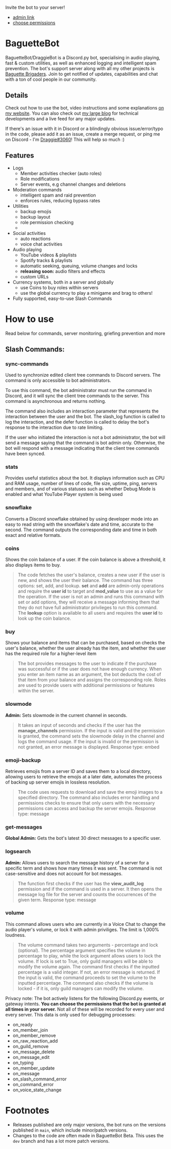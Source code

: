 Invite the bot to your server! 
- [admin link](https://discord.com/oauth2/authorize?client_id=792850689533542420&permissions=8&scope=bot%20applications.commands)
- [choose permissions](https://discord.com/oauth2/authorize?client_id=792850689533542420&permissions=1618585447491&scope=bot%20applications.commands)

# BaguetteBot

BaguetteBot/DraggieBot is a Discord.py bot, specialising in audio playing, fast & custom utilities, as well as enhanced logging and intelligent spam prevention.
The bot's support server along with all my other projects is [Baguette Brigaders](https://discord.gg/F5Vu9PhXMr). Join to get notified of updates, capabilities and chat with a ton of cool people in our community.

## Details

Check out how to use the bot, video instructions and some explanations [on my website](https://ibaguette.com).
You can also check out [my large blog](https://www.ibaguette.com/search/label/DraggieBot) for technical developments and a live feed for any major updates.

If there's an issue with it in Discord or a blindingly obvious issue/error/typo in the code, please add it as an issue, create a merge request, or ping me on Discord - I'm [Draggie#3060](discord:///users/382784106984898560)! This will help so much :)


## Features

- Logs
  - Member activities checker (auto roles)
  - Role modifications
  - Server events, e.g channel changes and deletions
- Moderation commands
	- intelligent spam and raid prevention
	- enforces rules, reducing bypass rates
- Utilities
	- backup emojis
	- backup layout
	- role permission checking
	- 
- Social activities
	- auto reactions
	- voice chat activities
- Audio playing
  - YouTube videos & playlists
  - Spotify tracks & playlists
  - automatic seeking, queuing, volume changes and locks
  - **releasing soon:** audio filters and effects
  - custom URLs
- Currency systems, both in a server and globally
	- use Coins to buy roles within servers
	- use the global currency to play a minigame and brag to others!
- Fully supported, easy-to-use Slash Commands

# How to use

Read below for commands, server monitoring, griefing prevention and more

## **Slash Commands:**

### sync-commands
Used to synchronize edited client tree commands to Discord servers. The command is only accessible to bot administrators.

To use this command, the bot administrator must run the command in Discord, and it will sync the client tree commands to the server. This command is asynchronous and returns nothing.

The command also includes an interaction parameter that represents the interaction between the user and the bot. The slash_log function is called to log the interaction, and the defer function is called to delay the bot's response to the interaction due to rate limiting.

If the user who initiated the interaction is not a bot administrator, the bot will send a message saying that the command is bot admin only. Otherwise, the bot will respond with a message indicating that the client tree commands have been synced.

### stats
Provides useful statistics about the bot. It displays information such as CPU and RAM usage, number of lines of code, file size, uptime, ping, servers and members, and of various statuses such as whether Debug Mode is enabled and what YouTube Player system is being used

### snowflake
Converts a Discord snowflake obtained by using developer mode into an easy to read string with the snowflake's date and time, accurate to the second.
The command outputs the corresponding date and time in both exact and relative formats.

### coins
Shows the coin balance of a user. If the coin balance is above a threshold, it also displays items to buy.
> The code fetches the user's balance, creates a new user if the user is new, and shows the user their balance. The command has three options: set, add, and lookup. **set** and **add** are admin-only operations and require the **user id** to target and **mod_value** to use as a value for the operation. 
> If the user is not an admin and runs this command with set or add options, they will receive a message informing them that they do not have full administrator privileges to run this command. The **lookup** option is available to all users and requires the **user id** to look up the coin balance.

### buy
Shows your balance and items that can be purchased, based on checks the user's balance, whether the user already has the item, and whether the user has the required role for a higher-level item

> The bot provides messages to the user to indicate if the purchase was successful or if the user does not have enough currency.
> When you enter an item name as an argument, the bot deducts the cost of that item from your balance and assigns the corresponding role. Roles are used to provide users with additional permissions or features within the server. 
### slowmode

**Admin:** Sets slowmode in the current channel in seconds.

> It takes an input of seconds and checks if the user has the **manage_channels** permission. If the input is valid and the permission is granted, the command sets the slowmode delay in the channel and logs the command usage. If the input is invalid or the permission is not granted, an error message is displayed.
> Response type: embed

### emoji-backup

Retrieves emojis from a server ID and saves them to a local directory, allowing users to retrieve the emojis at a later date, automates the process of backing up server emojis in lossless resolution.

>  The code uses requests to download and save the emoji images to a specified directory. The command also includes error handling and permissions checks to ensure that only users with the necessary permissions can access and backup the server emojis.
>  Response type: message
  
### get-messages

**Global Admin:** Gets the bot's latest 30 direct messages to a specific user.


### logsearch

**Admin:** Allows users to search the message history of a server for a specific term and shows how many times it was sent. The command is not case-sensitive and does not account for bot messages.

> The function first checks if the user has the **view_audit_log** permission and if the command is used in a server. It then opens the message log file for the server and counts the occurrences of the given term.
> Response type: message

### volume
This command allows users who are currently in a Voice Chat to change the audio player's volume, or lock it with admin priviliges. The limit is 1,000% loudness.

> The volume command takes two arguments - percentage and lock (optional). The percentage argument specifies the volume in percentage to play, while the lock argument allows users to lock the volume. If lock is set to True, only guild managers will be able to modify the volume again.
> The command first checks if the inputted percentage is a valid integer. If not, an error message is returned. If the input is valid, the command proceeds to set the volume to the inputted percentage. The command also checks if the volume is locked - if it is, only guild managers can modify the volume.





Privacy note: The bot actively listens for the following Discord.py events, or gateway intents. **You can choose the permissions that the bot is granted at all times in your server.** Not all of these will be recorded for every user and every server. This data is only used for debugging processes:

- on_ready
- on_member_join
- on_member_remove
- on_raw_reaction_add
- on_guild_remove
- on_message_delete
- on_message_edit
- on_typing
- on_member_update
- on_message
- on_slash_command_error
- on_command_error
- on_voice_state_change 

# Footnotes
- Releases published are only major versions, the bot runs on the versions published in `main`, which include minor/patch versions.
- Changes to the code are often made in BaguetteBot Beta. This uses the `dev` branch and has a lot more patch versions.
